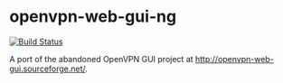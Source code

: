 # openvpn-web-gui-ng
[![Build Status](https://travis-ci.org/amcorreia/openvpn-web-gui-ng/php.svg?branch=master)](https://travis-ci.org/amcorreia/openvpn-web-gui-ng)

A port of the abandoned OpenVPN GUI project at http://openvpn-web-gui.sourceforge.net/.
